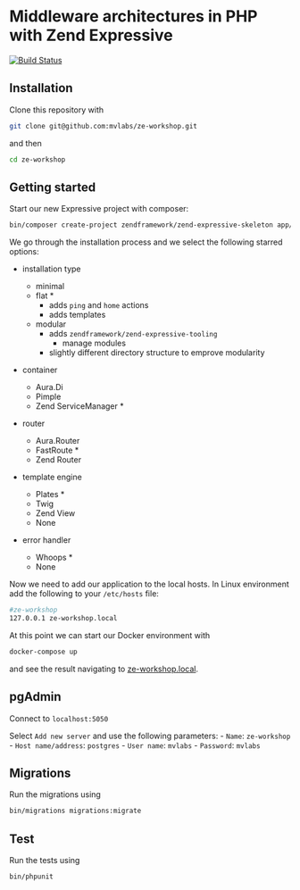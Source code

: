 # Middleware architectures in PHP with Zend Expressive

[![Build Status](https://travis-ci.org/mvlabs/ze-workshop.svg?branch=master)](https://travis-ci.org/mvlabs/ze-workshop)

## Installation

Clone this repository with

```bash
git clone git@github.com:mvlabs/ze-workshop.git
```

and then

```bash
cd ze-workshop
```

## Getting started

Start our new Expressive project with composer:

```bash
bin/composer create-project zendframework/zend-expressive-skeleton app/
```

We go through the installation process and we select the following starred options:

- installation type
    - minimal
    - flat *
        - adds `ping` and `home` actions
        - adds templates
    - modular
        - adds `zendframework/zend-expressive-tooling`
            - manage modules
        - slightly different directory structure to emprove modularity

- container
    - Aura.Di
    - Pimple
    - Zend ServiceManager *

- router
    - Aura.Router
    - FastRoute *
    - Zend Router

- template engine
    - Plates *
    - Twig
    - Zend View
    - None

- error handler
    - Whoops *
    - None

Now we need to add our application to the local hosts.
In Linux environment add the following to your `/etc/hosts` file:

```bash
#ze-workshop
127.0.0.1 ze-workshop.local
```

At this point we can start our Docker environment with

```bash
docker-compose up
```

and see the result navigating to [ze-workshop.local](http://ze-workshop.local).

## pgAdmin

Connect to `localhost:5050`

Select `Add new server` and use the following parameters:
    - `Name`: `ze-workshop`
    - `Host name/address`: `postgres`
    - `User name`: `mvlabs`
    - `Password`: `mvlabs`

## Migrations

Run the migrations using

```bash
bin/migrations migrations:migrate
```

## Test

Run the tests using

```bash
bin/phpunit
```